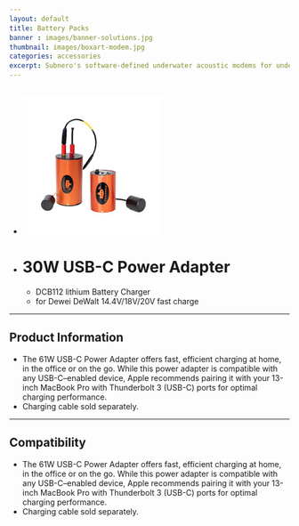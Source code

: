 ```yaml
---
layout: default
title: Battery Packs
banner : images/banner-solutions.jpg
thumbnail: images/boxart-modem.jpg
categories: accessories
excerpt: Subnero's software-defined underwater acoustic modems for underwater wireless communication and networking. Subnero's multi-channel modems for data acquisition.
---
```


<div class='full tall' style='background-image: url({{site.baseurl}}/{{page.banner}});'>
  <div class='row'>
    <div class='large-12 columns'>
      <!-- {% include section-header.html title=page.title tagline=page.tagline color=page.title_color class="big" %} -->
    </div>
  </div>
  <div class='four spacing'></div>
  <div class='four spacing'></div>
</div>

<div class='full'>
  <div class='row'>
      <ul class='gfXsQG'>
        <li class='fuqHMA'>
            <div class='mod modBlogPost'>
              <img src='/images/boxart-wnc-m25mse3.jpg'>
            </div>
        </li>
        <li class='fuqHMA'>
          <div class='modSectionHeader'>
            <h1> 30W USB-C Power Adapter</h1>
            <ul>
              <li> DCB112 lithium Battery Charger </li>
              <li>for Dewei DeWalt 14.4V/18V/20V fast charge</li>
            </ul>
          </div>
        </li>
      </ul>
      <hr>
      <div class='cGBxoB'>
          <div class='media hOXnHC modBlogPost'>
            <h2> Product Information</h2>
          </div>
          <div class='media modBlogPost'>
            <ul class="shortcode-list">
              <li> The 61W USB-C Power Adapter offers fast, efficient charging at home, in the office or on the go. While this power adapter is compatible with any USB-C–enabled device, Apple recommends pairing it with your 13-inch MacBook Pro with Thunderbolt 3 (USB-C) ports for optimal charging performance. </li>
              <li>Charging cable sold separately.</li>
            </ul>
          </div>
      </div>
      <hr>
      <div class='cGBxoB'>
          <div class='media hOXnHC modBlogPost'>
            <h2> Compatibility</h2>
          </div>
          <div class='media modBlogPost'>
            <ul class="shortcode-list">
              <li> The 61W USB-C Power Adapter offers fast, efficient charging at home, in the office or on the go. While this power adapter is compatible with any USB-C–enabled device, Apple recommends pairing it with your 13-inch MacBook Pro with Thunderbolt 3 (USB-C) ports for optimal charging performance. </li>
              <li>Charging cable sold separately.</li>
            </ul>
          </div>
      </div>
  </div>
</div>